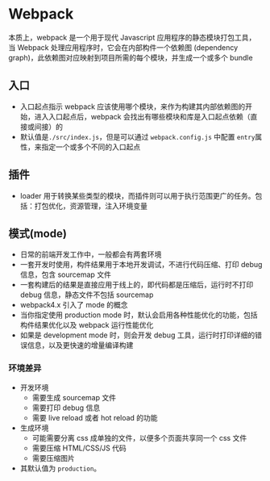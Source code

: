 # Webpack

本质上，webpack 是一个用于现代 Javascript 应用程序的静态模块打包工具，当 Webpack 处理应用程序时，它会在内部构件一个依赖图 (dependency graph)，此依赖图对应映射到项目所需的每个模块，并生成一个或多个 bundle

## 入口

- 入口起点指示 webpack 应该使用哪个模块，来作为构建其内部依赖图的开始，进入入口起点后，webpack 会找出有哪些模块和库是入口起点依赖（直接或间接）的
- 默认值是`./src/index.js`，但是可以通过 `webpack.config.js` 中配置 `entry`属性，来指定一个或多个不同的入口起点

## 插件

- loader 用于转换某些类型的模块，而插件则可以用于执行范围更广的任务。包括：打包优化，资源管理，注入环境变量

## 模式(mode)

- 日常的前端开发工作中，一般都会有两套环境
- 一套开发时使用，构件结果用于本地开发调试，不进行代码压缩、打印 debug 信息，包含 sourcemap 文件
- 一套构建后的结果是直接应用于线上的，即代码都是压缩后，运行时不打印 debug 信息，静态文件不包括 sourcemap
- webpack4.x 引入了 mode 的概念
- 当你指定使用 production mode 时，默认会启用各种性能优化的功能，包括构件结果优化以及 webpack 运行性能优化
- 如果是 development mode 时，则会开发 debug 工具，运行时打印详细的错误信息，以及更快速的增量编译构建

### 环境差异

- 开发环境
  - 需要生成 sourcemap 文件
  - 需要打印 debug 信息
  - 需要 live reload 或者 hot reload 的功能
- 生成环境
  - 可能需要分离 css 成单独的文件，以便多个页面共享同一个 css 文件
  - 需要压缩 HTML/CSS/JS 代码
  - 需要压缩图片
- 其默认值为 `production`。
